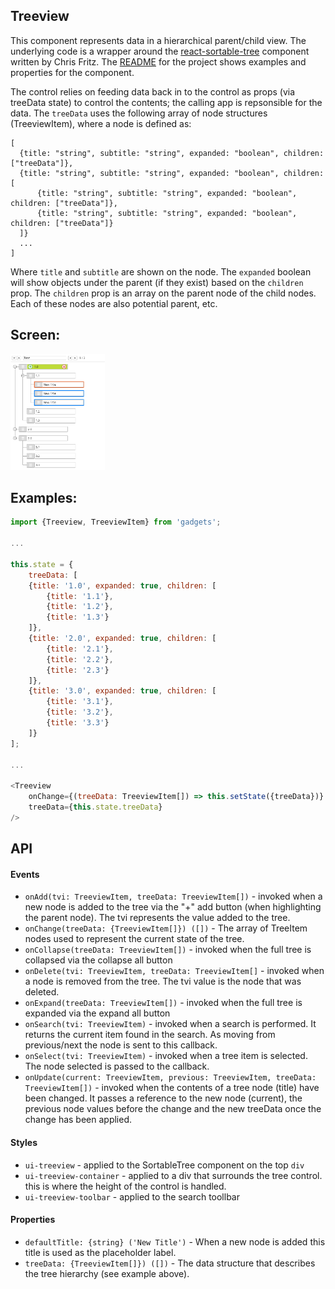 <a name="module_Treeview"></a>

## Treeview
This component represents data in a hierarchical parent/child view.  The
underlying code is a wrapper around the [react-sortable-tree](https://www.npmjs.com/package/react-sortable-tree)
component written by Chris Fritz.  The [README](https://github.com/fritz-c/react-sortable-tree/blob/master/README.md)
for the project shows examples and properties for the component.

The control relies on feeding data back in to the control as props (via
treeData state) to control the contents; the calling app is repsonsible for
the data.  The `treeData` uses the following array of node structures
(TreeviewItem), where a node is defined as:

    [
      {title: "string", subtitle: "string", expanded: "boolean", children: ["treeData"]},
      {title: "string", subtitle: "string", expanded: "boolean", children: [
          {title: "string", subtitle: "string", expanded: "boolean", children: ["treeData"]},
          {title: "string", subtitle: "string", expanded: "boolean", children: ["treeData"]}
      ]}
      ...
    ]

Where `title` and `subtitle` are shown on the node.  The `expanded` boolean
will show objects under the parent (if they exist) based on the `children`
prop.  The `children` prop is an array on the parent node of the child nodes.
Each of these nodes are also potential parent, etc.

## Screen:
<img src="https://github.com/jmquigley/gadgets/blob/master/images/treeview.png" width="30%" />

## Examples:

```javascript
import {Treeview, TreeviewItem} from 'gadgets';

...

this.state = {
    treeData: [
    {title: '1.0', expanded: true, children: [
        {title: '1.1'},
        {title: '1.2'},
        {title: '1.3'}
    ]},
    {title: '2.0', expanded: true, children: [
        {title: '2.1'},
        {title: '2.2'},
        {title: '2.3'}
    ]},
    {title: '3.0', expanded: true, children: [
        {title: '3.1'},
        {title: '3.2'},
        {title: '3.3'}
    ]}
];

...

<Treeview
    onChange={(treeData: TreeviewItem[]) => this.setState({treeData})}
    treeData={this.state.treeData}
/>
```

## API
#### Events
- `onAdd(tvi: TreeviewItem, treeData: TreeviewItem[])` - invoked when a new node is
added to the tree via the "+" add button (when highlighting the parent node). The
tvi represents the value added to the tree.
- `onChange(treeData: {TreeviewItem[]}) ([])` - The array of TreeItem nodes
used to represent the current state of the tree.
- `onCollapse(treeData: TreeviewItem[])` - invoked when the full tree is collapsed
via the collapse all button
- `onDelete(tvi: TreeviewItem, treeData: TreeviewItem[]` - invoked when a node is
removed from the tree.  The tvi value is the node that was deleted.
- `onExpand(treeData: TreeviewItem[])` - invoked when the full tree is expanded
via the expand all button
- `onSearch(tvi: TreeviewItem)` - invoked when a search is performed.  It returns
the current item found in the search.  As moving from previous/next the node is
sent to this callback.
- `onSelect(tvi: TreeviewItem)` - invoked when a tree item is selected.  The node
selected is passed to the callback.
- `onUpdate(current: TreeviewItem, previous: TreeviewItem, treeData: TreeviewItem[])` -
invoked when the contents of a tree node (title) have been changed.  It passes
a reference to the new node (current), the previous node values before the change
and the new treeData once the change has been applied.

#### Styles
- `ui-treeview` - applied to the SortableTree component on the top `div`
- `ui-treeview-container` - applied to a div that surrounds the tree control.
this is where the height of the control is handled.
- `ui-treeview-toolbar` - applied to the search toollbar

#### Properties
- `defaultTitle: {string} ('New Title')` - When a new node is added this title is
used as the placeholder label.
- `treeData: {TreeviewItem[]}) ([])` - The data structure that describes the
tree hierarchy (see example above).

